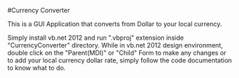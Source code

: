 #Currency Converter

This is a GUI Application that converts from Dollar to your local currency.

Simply install vb.net 2012 and run ".vbproj" extension inside "CurrencyConverter" directory.
While in vb.net 2012 design environment, double click on the "Parent(MDI)" or "Child" Form to make any changes
or to add your local currency dollar rate, simply follow the code documentation to know what to do.   